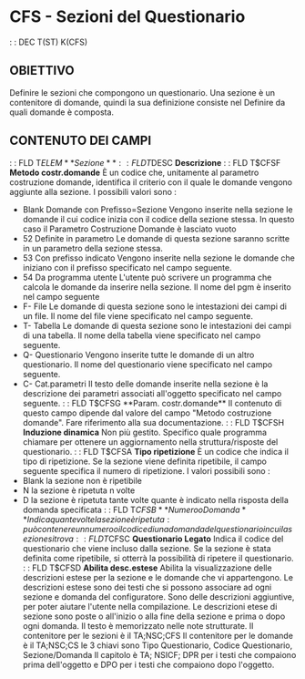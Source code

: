 # CFS - Sezioni del Questionario
 :  : DEC T(ST) K(CFS)
## OBIETTIVO
Definire le sezioni che compongono un questionario. Una sezione è un contenitore di domande, quindi la sua definizione consiste nel Definire da quali domande è composta.
## CONTENUTO DEI CAMPI
 :  : FLD T$ELEM  **Sezione**
 :  : FLD T$DESC  **Descrizione**
 :  : FLD T$CFSF  **Metodo costr.domande**
È un codice che, unitamente al parametro costruzione domande,  identifica il criterio con il quale le domande vengono aggiunte alla sezione. I possibili valori sono : 
- Blank Domande con Prefisso=Sezione
Vengono inserite nella sezione le domande il cui codice inizia con il codice della sezione stessa.
In questo caso il Parametro Costruzione Domande è lasciato vuoto
- 52    Definite in parametro
Le domande di questa sezione saranno scritte in un parametro della sezione stessa.
- 53    Con prefisso indicato
Vengono inserite nella sezione le domande che iniziano con il prefisso specificato nel campo seguente.
- 54    Da programma utente
L'utente può scrivere un programma che calcola le domande da inserire nella sezione. Il nome del pgm è inserito nel campo seguente
- F-    File
Le domande di questa sezione sono le intestazioni dei campi di un file. Il nome del file viene specificato nel campo seguente.
- T-    Tabella
Le domande di questa sezione sono le intestazioni dei campi di una tabella. Il nome della tabella viene specificato nel campo seguente.
- Q-    Questionario
Vengono inserite tutte le domande di un altro questionario.
Il nome del questionario viene specificato nel campo seguente.
- C-    Cat.parametri
Il testo delle domande inserite nella sezione è la descrizione dei parametri associati all'oggetto specificato nel campo seguente.
 :  : FLD T$CFSG  **Param. costr.domande**
Il contenuto di questo campo dipende dal valore del campo "Metodo costruzione domande". Fare riferimento alla sua documentazione.
 :  : FLD T$CFSH **Induzione dinamica**
Non più gestito.
Specifico quale programma chiamare per ottenere un aggiornamento nella struttura/risposte del questionario.
 :  : FLD  T$CFSA **Tipo ripetizione**
È un codice che indica il tipo di ripetizione. Se la sezione viene definita ripetibile, il campo seguente specifica il numero di ripetizione. I valori possibili sono : 
- Blank la sezione non è ripetibile
- N     la sezione è ripetuta n volte
- D     la sezione è ripetuta tante volte quante è indicato nella risposta della domanda specificata
 :  : FLD T$CFSB **Numero o Domanda**
Indica quante volte la sezione è ripetuta :  può contenere un numero o il codice di una domanda del questionario in cui la sezione si trova
 :  : FLD T$CFSC **Questionario Legato**
Indica il codice del questionario che viene incluso dalla sezione. Se la sezione è stata definita come ripetibile, si otterrà la possibilità di ripetere il questionario.
 :  : FLD T$CFSD   **Abilita desc.estese**
Abilita la visualizzazione delle descrizioni estese per la sezione e le domande che vi appartengono.
Le descrizioni estese sono dei testi che si possono associare ad ogni sezione e domanda del configuratore.
Sono delle descrizioni aggiuntive, per poter aiutare l'utente nella compilazione.
Le descrizioni etese di sezione sono poste o all'inizio o alla fine della sezione e prima o dopo ogni domanda.
Il testo è memorizzato nelle note strutturate.
Il contenitore per le sezioni è il TA;NSC;CFS
Il contenitore per le domande è il TA;NSC;CS
le 3 chiavi sono Tipo Questionario, Codice Questionario, Sezione/Domanda
Il capitolo è TA; NSICF; DPR per i testi che compaiono prima dell'oggetto e DPO per i testi che compaiono dopo l'oggetto.


